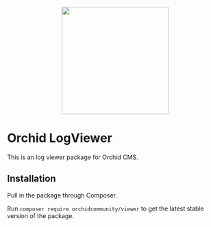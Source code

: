 <p align="center">
<img src="https://orchid.software/img/cms/5.png" width="250">
</p>


# Orchid LogViewer

This is an log viewer package for Orchid CMS.


## Installation

Pull in the package through Composer.

Run `composer require orchidcommunity/viewer` to get the latest stable version of the package.
